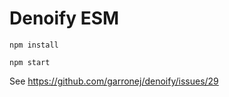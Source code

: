 # Denoify ESM

```console
npm install

npm start
```

See https://github.com/garronej/denoify/issues/29
